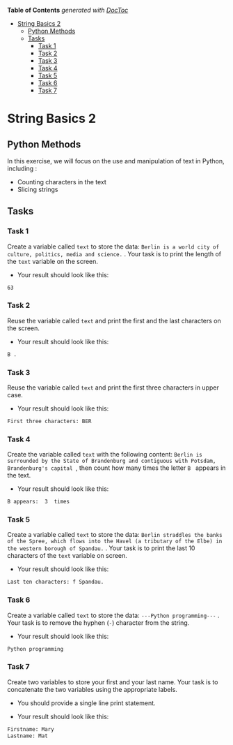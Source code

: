 <!-- START doctoc generated TOC please keep comment here to allow auto update -->
<!-- DON'T EDIT THIS SECTION, INSTEAD RE-RUN doctoc TO UPDATE -->
**Table of Contents**  *generated with [DocToc](https://github.com/thlorenz/doctoc)*

- [String Basics 2](#string-basics-2)
  - [Python Methods](#python-methods)
  - [Tasks](#tasks)
    - [Task 1](#task-1)
    - [Task 2](#task-2)
    - [Task 3](#task-3)
    - [Task 4](#task-4)
    - [Task 5](#task-5)
    - [Task 6](#task-6)
    - [Task 7](#task-7)

<!-- END doctoc generated TOC please keep comment here to allow auto update -->

# String Basics 2

## Python Methods

In this exercise, we will focus on the use and manipulation of text in Python, including :

* Counting characters in the text
* Slicing strings

## Tasks

### Task 1

Create a variable called ```text``` to store the data: ```Berlin is a world city of culture, politics, media and science.``` . Your task is to print the length of the ```text``` variable on the screen. 

* Your result should look like this:

```bash
63
```

### Task 2

Reuse the variable called ```text```  and print the first and the last characters on the screen. 

* Your result should look like this:

```bash
B .
```

### Task 3

Reuse the variable called ```text```  and print the first three characters in upper case.

* Your result should look like this:

```bash
First three characters: BER
```

### Task 4

Create the variable called ```text``` with the following content:  ```Berlin is surrounded by the State of Brandenburg and contiguous with Potsdam, Brandenburg's capital ```, then count how many times the letter  ```B ``` appears in the text.

* Your result should look like this:

```bash
B appears:  3  times
```

### Task 5

Create a variable called ```text``` to store the data: ```Berlin straddles the banks of the Spree, which flows into the Havel (a tributary of the Elbe) in the western borough of Spandau.``` . Your task is to print the last 10 characters of the ```text``` variable on screen.

* Your result should look like this:

```bash
Last ten characters: f Spandau.
```

### Task 6

Create a variable called ```text``` to store the data: ```---Python programming---``` . Your task is to remove the hyphen (```-```) character from the string.

* Your result should look like this:

```bash
Python programming
```

### Task 7

Create two variables to store your first and your last name. Your task is to concatenate the two variables using the appropriate labels.

* You should provide a single line print statement.

* Your result should look like this:

```bash
Firstname: Mary 
Lastname: Mat
```
